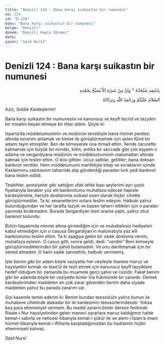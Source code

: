 ```yaml
---
title: "Denizli 124 : Bana karşı suikastın bir numunesi"
no: 124
id: "D-124"
konu: "Bana karşı suikastın bir numunesi"
bolge: "Denizli"
donem: "Denizli Hapis Dönemi"
date: 
yazar: "Said Nursî"
---
```


# Denizli 124 : Bana karşı suikastın bir numunesi

<p class="arabic" dir="rtl" title="Meal: “Subhân Allah’ın adıyla” * “Hiçbir şey yoktur ki O'nu hamd ile tesbih etmesin” [İsrâ 17:44]">بِاسْمِهِ سُبْحَانَهُ * وَاِنْ مِنْ شَىْءٍ اِلاَّ يُسَبِّحُ بِحَمْدِهِ</p>

<p class="arabic" dir="rtl" title="Meal: “Allah’ın selâmı, rahmeti ve bereketleri, üzerinize olsun.”">اَلسَّلاَمُ عَلَيْكُمْ وَرَحْمَةُ اللّٰهِ وَبَرَكَاتُهُ</p>

Aziz, Sıddık Kardeşlerim!

Bana karşı suikastın bir numunesini ve kanunsuz ve keyfî tecrid ve tazyikin bir misalini beyan etmeye bir ihtar aldım. Şöyle ki:

Isparta’da müddeiumuminin ve müdürün tensibiyle bana hizmet perdesi altında esrarımı anlamak ve kimse ile görüştürmemek için aslen Kürd bir adamı tayin etmiştiler. Ben de bilmeyerek ona itimad ettim. İleride zarurette kalmamak için büyük bir minder, kilim, antika bir seccade gibi çok eşyamı o adama ve sergardiyana müdürün ve müddeiumuminin malumatları altında satmak için teslim ettim. O ikisi gittiler. Ucuz sattılar, geldiler; bana doksan banknot verdiler. Hem müddeiumumi marifetiyle kitap ve evraklarım içinde Kastamonu zabıtasının taharride alıp gönderdiği paradan kırk yedi banknot bana teslim edildi.

Tesbihler, şemsiyeler gibi sattığım ufak tefek bazı şeylerimi ayrı yazılı fiyatlarıyla beraber yüz elli banknotumu muhafaza edecek hapiste kardeşlerimle, hariçte dostlarımla suikast eseri olarak hiçbir cihette görüştürmediler. Ta ki, emanetlerimi onlara teslim edeyim. Halbuki yalnız bulunduğumdan ve her tarafta tazyik ve bazen taharri ettikleri için o paraları yanımda bırakmadım. Burada Sergardiyan beni arama yaptı, yalnız otuz banknot bulundu.

Bütün hayatımda minnet altına girmediğim için ve mukabelesiz hediyeleri kabul etmediğim için o casusa Sergardiyan’ın malumatıyla yüz elli banknotumu teslim ettim. Ta ki aşağıya gelen bir sadık dostuma versin, muhafaza eylesin. O casus gitti, sonra geldi, dedi: “verdim” Beni kimseyle görüştürmediklerinden bir şahid bulamadım. Ve onu darıltmamak için bir sened almadım. O haini sadık zannettim, halbuki vermemiş.

İşte benim gibi bir adam böyle vaziyette her vesileyle ihanete maruz ve haysiyetini kırmak ve tese’ül ile rezil etmek için kanunsuz keyfî tazyiklere hedef olduğum bir zamanda bu muamele gerçi şahsi ve cüzidir. Fakat benim gibi bir adamda böyle bir vaziyette binler lira hükmünde bir zarardır. Demek kardeşlerimden maddeten en çok zarar görenden benim daha ziyade maddeten yalnız bu parada zararım var.

Sizi kasemle temin ederim ki: Benim bundan teessürüm yalnız bunun ile muhabere cihetinde alakadar bir iki kardeşimin teessürlerindendir. Yoksa beş para ehemmiyet vermem. Bu maddi zararın binler derece fevkinde Risale-i Nur haysiyetinden gelen manevi zararlara maruz kaldığımız halde kemal-i sabırla ve neticesi itibarıyla kemal-i şükür ile ve alem-i İslam’a imani hizmet itibarıyla kemal-i iftiharla karşıladığımızdan bu hadisenin hiçbir ehemmiyeti kalmaz.

*Said Nursî*
